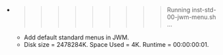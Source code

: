 * >>>>>>>>> Running inst-std-00-jwm-menu.sh ...
  * Add default standard menus in JWM.
  * Disk size = 2478284K. Space Used = 4K. Runtime = 00:00:00:01.
